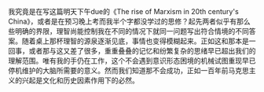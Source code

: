 
我究竟是在写这篇明天下午due的《The rise of Marxism in 20th century's China》，或者是在预习晚上考而我半个字都没学过的思修？起先两者似乎有那么些明确的界限，理智尚能控制我在不同的情况下就同一问题写出符合情境的不同答案。随着桌上那杯理智的源泉逐渐见底，事情也变得模糊起来。正如这和那本是一回事，或者那与这又差了很多，重重叠叠的记忆和纷繁复杂的思绪早已超出我们的理解范围。唯有我的手仍在工作，这个不会遇到意识形态困境的机械试图重现早已停机维护的大脑所需要的意义。然而我们知道那不会成功，正如一百年前马克思主义的兴起是文化和历史因素作用下的必然。

